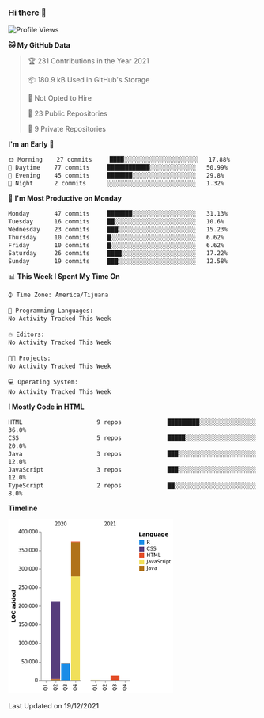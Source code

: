 ### Hi there 👋

<!--START_SECTION:waka-->
![Profile Views](http://img.shields.io/badge/Profile%20Views-0-blue)

**🐱 My GitHub Data** 

> 🏆 231 Contributions in the Year 2021
 > 
> 📦 180.9 kB Used in GitHub's Storage 
 > 
> 🚫 Not Opted to Hire
 > 
> 📜 23 Public Repositories 
 > 
> 🔑 9 Private Repositories  
 > 
**I'm an Early 🐤** 

```text
🌞 Morning    27 commits     ████░░░░░░░░░░░░░░░░░░░░░   17.88% 
🌆 Daytime    77 commits     ████████████░░░░░░░░░░░░░   50.99% 
🌃 Evening    45 commits     ███████░░░░░░░░░░░░░░░░░░   29.8% 
🌙 Night      2 commits      ░░░░░░░░░░░░░░░░░░░░░░░░░   1.32%

```
📅 **I'm Most Productive on Monday** 

```text
Monday       47 commits     ███████░░░░░░░░░░░░░░░░░░   31.13% 
Tuesday      16 commits     ██░░░░░░░░░░░░░░░░░░░░░░░   10.6% 
Wednesday    23 commits     ███░░░░░░░░░░░░░░░░░░░░░░   15.23% 
Thursday     10 commits     █░░░░░░░░░░░░░░░░░░░░░░░░   6.62% 
Friday       10 commits     █░░░░░░░░░░░░░░░░░░░░░░░░   6.62% 
Saturday     26 commits     ████░░░░░░░░░░░░░░░░░░░░░   17.22% 
Sunday       19 commits     ███░░░░░░░░░░░░░░░░░░░░░░   12.58%

```


📊 **This Week I Spent My Time On** 

```text
⌚︎ Time Zone: America/Tijuana

💬 Programming Languages: 
No Activity Tracked This Week

🔥 Editors: 
No Activity Tracked This Week

🐱‍💻 Projects: 
No Activity Tracked This Week

💻 Operating System: 
No Activity Tracked This Week

```

**I Mostly Code in HTML** 

```text
HTML                     9 repos             █████████░░░░░░░░░░░░░░░░   36.0% 
CSS                      5 repos             █████░░░░░░░░░░░░░░░░░░░░   20.0% 
Java                     3 repos             ███░░░░░░░░░░░░░░░░░░░░░░   12.0% 
JavaScript               3 repos             ███░░░░░░░░░░░░░░░░░░░░░░   12.0% 
TypeScript               2 repos             ██░░░░░░░░░░░░░░░░░░░░░░░   8.0%

```


**Timeline**

![Chart not found](https://raw.githubusercontent.com/Aarushi-Pandey/Aarushi-Pandey/main/charts/bar_graph.png) 


 Last Updated on 19/12/2021
<!--END_SECTION:waka-->
